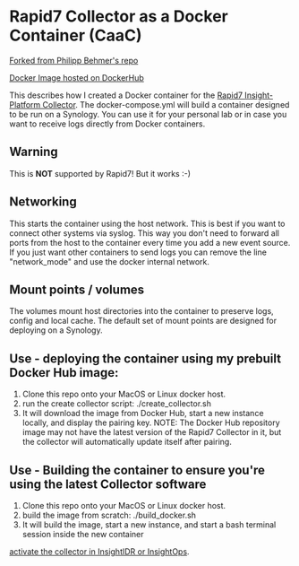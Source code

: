 # Rapid7 Collector as a Docker Container (CaaC)

[Forked from Philipp Behmer's repo](https://github.com/PhilippBehmer/docker_rapid7-collector)

[Docker Image hosted on DockerHub](https://hub.docker.com/r/themolecularman/rapid7-collector/tags)

This describes how I created a Docker container for the [Rapid7 Insight-Platform Collector](https://docs.rapid7.com/insightidr/collector-overview/). The docker-compose.yml will build a container designed to be run on a Synology.
You can use it for your personal lab or in case you want to receive logs directly from Docker containers.

## Warning
This is **NOT** supported by Rapid7! But it works :-)

## Networking
This starts the container using the host network. This is best if you want to connect other systems via syslog. This way you don't need to forward all ports from the host to the container every time you add a new event source. If you just want other containers to send logs you can remove the line "network_mode" and use the docker internal network.

## Mount points / volumes
The volumes mount host directories into the container to preserve logs, config and local cache.
The default set of mount points are designed for deploying on a Synology.

## Use - deploying the container using my prebuilt Docker Hub image:
1) Clone this repo onto your MacOS or Linux docker host.
2) run the create collector script: ./create_collector.sh
3) It will download the image from Docker Hub, start a new instance locally, and display the pairing key. NOTE: The Docker Hub repository image may not have the latest version of the Rapid7 Collector in it, but the collector will automatically update itself after pairing.

## Use - Building the container to ensure you're using the latest Collector software
1) Clone this repo onto your MacOS or Linux docker host.
2) build the image from scratch: ./build_docker.sh
3) It will build the image, start a new instance, and start a bash terminal session inside the new container

[activate the collector in InsightIDR or InsightOps](https://docs.rapid7.com/insightidr/collector-installation-and-deployment/).

